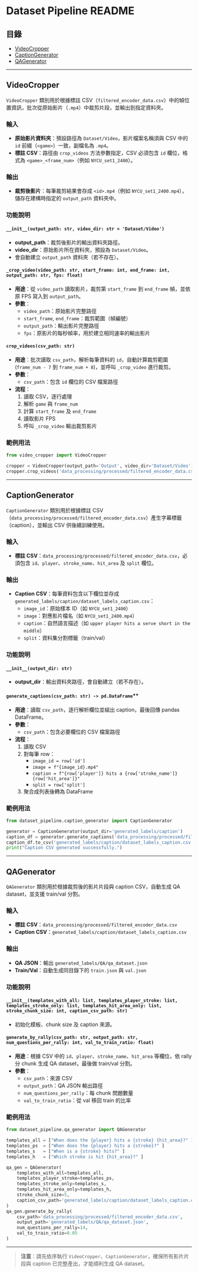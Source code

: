 # Dataset Pipeline README

## 目錄
* [VideoCropper](#videocropper)
* [CaptionGenerator](#captiongenerator)
* [QAGenerator](#qagenerator)

---

## VideoCropper
`VideoCropper` 類別用於根據標註 CSV（`filtered_encoder_data.csv`）中的幀位置資訊，批次從原始影片（`.mp4`）中裁剪片段，並輸出到指定資料夾。

### 輸入

* **原始影片資料夾**：預設路徑為 `Dataset/Video`，影片檔案名稱須與 CSV 中的 `id` 前綴（`<game>`）一致，副檔名為 `.mp4`。
* **標註 CSV**：路徑由 `crop_videos` 方法參數指定，CSV 必須包含 `id` 欄位，格式為 `<game>_<frame_num>`（例如 `NYCU_set1_2400`）。

### 輸出

* **裁剪後影片**：每筆裁剪結果會存成 `<id>.mp4`（例如 `NYCU_set1_2400.mp4`），儲存在建構時指定的 `output_path` 資料夾中。

### 功能說明

#### `__init__(output_path: str, video_dir: str = 'Dataset/Video')`

* **output_path**：裁剪後影片的輸出資料夾路徑。
* **video_dir**：原始影片所在資料夾，預設為 `Dataset/Video`。
* 會自動建立 `output_path` 資料夾（若不存在）。

#### `_crop_video(video_path: str, start_frame: int, end_frame: int, output_path: str, fps: float)`

* **用途**：從 `video_path` 讀取影片，裁剪第 `start_frame` 到 `end_frame` 幀，並依原 FPS 寫入到 `output_path`。
* **參數**：
  * `video_path`：原始影片完整路徑
  * `start_frame`, `end_frame`：裁剪範圍（幀編號）
  * `output_path`：輸出影片完整路徑
  * `fps`：原影片的每秒幀率，用於建立相同速率的輸出影片

#### `crop_videos(csv_path: str)`

* **用途**：批次讀取 `csv_path`，解析每筆資料的 `id`，自動計算裁剪範圍 (`frame_num - 7` 到 `frame_num + 8`)，並呼叫 `_crop_video` 進行裁剪。
* **參數**：
  * `csv_path`：包含 `id` 欄位的 CSV 檔案路徑
* **流程**：
  1. 讀取 CSV，逐行處理
  2. 解析 `game` 與 `frame_num`
  3. 計算 `start_frame` 及 `end_frame`
  4. 讀取影片 FPS
  5. 呼叫 `_crop_video` 輸出裁剪影片

### 範例用法

```python
from video_cropper import VideoCropper

cropper = VideoCropper(output_path='Output', video_dir='Dataset/Video')
cropper.crop_videos('data_processing/processed/filtered_encoder_data.csv')
```

---

## CaptionGenerator

`CaptionGenerator` 類別用於根據標註 CSV（`data_processing/processed/filtered_encoder_data.csv`）產生字幕標籤（caption），並輸出 CSV 供後續訓練使用。

### 輸入

* **標註 CSV**：`data_processing/processed/filtered_encoder_data.csv`，必須包含 `id`、`player`、`stroke_name`、`hit_area` 及 `split` 欄位。

### 輸出

* **Caption CSV**：每筆資料包含以下欄位並存成 `generated_labels/caption/dataset_labels_caption.csv`：
  * `image_id`：原始樣本 ID（如 `NYCU_set1_2400`）
  * `image`：對應影片檔名（如 `NYCU_set1_2400.mp4`）
  * `caption`：自然語言描述（如 `upper player hits a serve short in the middle`）
  * `split`：資料集分割標籤（train/val）

### 功能說明

#### `__init__(output_dir: str)`

* **output_dir**：輸出資料夾路徑，會自動建立（若不存在）。

#### `generate_captions(csv_path: str) -> pd.DataFrame`**

* **用途**：讀取 `csv_path`，逐行解析欄位並組出 caption，最後回傳 pandas DataFrame。
* **參數**：
  * `csv_path`：包含必要欄位的 CSV 檔案路徑
* **流程**：
  1. 讀取 CSV
  2. 對每筆 row：
     - `image_id = row['id']`
     - `image = f"{image_id}.mp4"`
     - `caption = f"{row['player']} hits a {row['stroke_name']} {row['hit_area']}"`
     - `split = row['split']`
  3. 聚合成列表後轉為 DataFrame

### 範例用法

```python
from dataset_pipeline.caption_generator import CaptionGenerator

generator = CaptionGenerator(output_dir='generated_labels/caption')
caption_df = generator.generate_captions('data_processing/processed/filtered_encoder_data.csv')
caption_df.to_csv('generated_labels/caption/dataset_labels_caption.csv', index=False)
print("Caption CSV generated successfully.")
```

---

## QAGenerator

`QAGenerator` 類別用於根據裁剪後的影片片段與 caption CSV，自動生成 QA dataset，並支援 train/val 分割。

### 輸入

* **標註 CSV**：`data_processing/processed/filtered_encoder_data.csv`
* **Caption CSV**：`generated_labels/caption/dataset_labels_caption.csv`

### 輸出

* **QA JSON**：輸出 `generated_labels/QA/qa_dataset.json`
* **Train/Val**：自動生成同目錄下的 `train.json` 與 `val.json`

### 功能說明

#### `__init__(templates_with_all: list, templates_player_stroke: list, templates_stroke_only: list, templates_hit_area_only: list, stroke_chunk_size: int, caption_csv_path: str)`
* 初始化模板、chunk size 及 caption 來源。

#### `generate_by_rally(csv_path: str, output_path: str, num_questions_per_rally: int, val_to_train_ratio: float)`
* **用途**：根據 CSV 中的 `id`、`player`、`stroke_name`、`hit_area` 等欄位，依 rally 分 chunk 生成 QA dataset，最後做 train/val 分割。
* **參數**：
  * `csv_path`：來源 CSV
  * `output_path`：QA JSON 輸出路徑
  * `num_questions_per_rally`：每 chunk 問題數量
  * `val_to_train_ratio`：從 val 移回 train 的比率

### 範例用法

```python
from dataset_pipeline.qa_generator import QAGenerator

templates_all = ["When does the {player} hits a {stroke} {hit_area}?" ]
templates_ps  = ["When does the {player} hits a {stroke}?" ]
templates_s   = ["When is a {stroke} hits?" ]
templates_h   = ["Which stroke is hit {hit_area}?" ]

qa_gen = QAGenerator(
    templates_with_all=templates_all,
    templates_player_stroke=templates_ps,
    templates_stroke_only=templates_s,
    templates_hit_area_only=templates_h,
    stroke_chunk_size=5,
    caption_csv_path='generated_labels/caption/dataset_labels_caption.csv'
)
qa_gen.generate_by_rally(
    csv_path='data_processing/processed/filtered_encoder_data.csv',
    output_path='generated_labels/QA/qa_dataset.json',
    num_questions_per_rally=14,
    val_to_train_ratio=0.05
)
```

---

> **注意**：請先依序執行 `VideoCropper`、`CaptionGenerator`，確保所有影片片段與 caption 已完整產出，才能順利生成 QA dataset。
